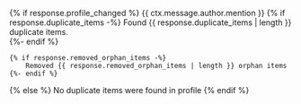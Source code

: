 {% if response.profile_changed %}
    {{ ctx.message.author.mention }}
    {% if response.duplicate_items -%}
        Found {{ response.duplicate_items | length }} duplicate items.  
    {%- endif %}
    
    {% if response.removed_orphan_items -%}
        Removed {{ response.removed_orphan_items | length }} orphan items
    {%- endif %}
{% else %}
No duplicate items were found in profile
{% endif %}
